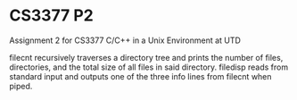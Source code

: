 # CS3377 P2

Assignment 2 for CS3377 C/C++ in a Unix Environment at UTD

filecnt recursively traverses a directory tree and prints the number of files, directories, and the total size of all files in said directory.
filedisp reads from standard input and outputs one of the three info lines from filecnt when piped.
